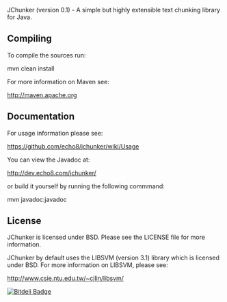 JChunker (version 0.1) - A simple but highly extensible text chunking library for Java.

Compiling
---------

To compile the sources run: 

mvn clean install

For more information on Maven see: 

http://maven.apache.org


Documentation
-------------

For usage information please see:

https://github.com/echo8/jchunker/wiki/Usage

You can view the Javadoc at:

http://dev.echo8.com/jchunker/

or build it yourself by running the following commmand:

mvn javadoc:javadoc


License
-------

JChunker is licensed under BSD. Please see the LICENSE file for more information.

JChunker by default uses the LIBSVM (version 3.1) library which is licensed under BSD. For more information on LIBSVM, please see:

http://www.csie.ntu.edu.tw/~cjlin/libsvm/

[![Bitdeli Badge](https://d2weczhvl823v0.cloudfront.net/echo8/jchunker/trend.png)](https://bitdeli.com/free "Bitdeli Badge")
